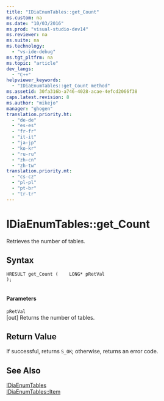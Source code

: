 ```yaml
---
title: "IDiaEnumTables::get_Count"
ms.custom: na
ms.date: "10/03/2016"
ms.prod: "visual-studio-dev14"
ms.reviewer: na
ms.suite: na
ms.technology: 
  - "vs-ide-debug"
ms.tgt_pltfrm: na
ms.topic: "article"
dev_langs: 
  - "C++"
helpviewer_keywords: 
  - "IDiaEnumTables::get_Count method"
ms.assetid: 30fa316b-a746-4028-acae-4efcd2066f38
caps.latest.revision: 8
ms.author: "mikejo"
manager: "ghogen"
translation.priority.ht: 
  - "de-de"
  - "es-es"
  - "fr-fr"
  - "it-it"
  - "ja-jp"
  - "ko-kr"
  - "ru-ru"
  - "zh-cn"
  - "zh-tw"
translation.priority.mt: 
  - "cs-cz"
  - "pl-pl"
  - "pt-br"
  - "tr-tr"
---
```

# IDiaEnumTables::get_Count
Retrieves the number of tables.  
  
## Syntax  
  
```cpp#  
HRESULT get_Count (    LONG* pRetVal  
);  
  
```  
  
#### Parameters  
 `pRetVal`  
 [out] Returns the number of tables.  
  
## Return Value  
 If successful, returns `S_OK`; otherwise, returns an error code.  
  
## See Also  
 [IDiaEnumTables](../VS_debugger/idiaenumtables.md)   
 [IDiaEnumTables::Item](../VS_debugger/idiaenumtables--item.md)